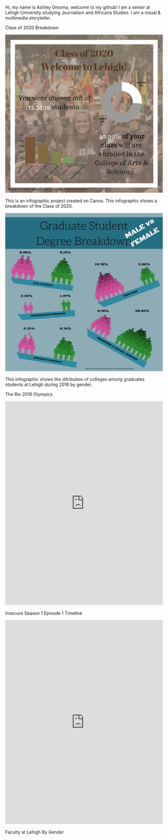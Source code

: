 Hi, my name is Ashley Omoma, welcome to my github! I am a senior at Lehigh University studying Journalism and Africana Studies. I am a visual & multimedia storyteller. 


Class of 2020 Breakdown 

![Class of 2020](https://github.com/ashleyomoma/AshleyOmoma.github.io/blob/master/Welcome%20to%20Lehigh!-2.jpg?raw=true)

This is an infographic project created on Canva. This infographic shows a breakdown of the Class of 2020.

![Lehigh Graduate School College Breakdown: MALE & FEMALE ](https://github.com/ashleyomoma/AshleyOmoma.github.io/blob/master/Graduate%20Student%20Degree%20Breakdown2.jpg?raw=true)

This infographic shows the ditribution of colleges among graduates students at Lehigh during 2016 by gender.

The Rio 2016 Olympics


<iframe src='https://cdn.knightlab.com/libs/timeline3/latest/embed/index.html?source=12u8JfZNBJXCRSjN3X2N0WA6n734_IVrw5Dlj_1bDLlw&font=Default&lang=en&initial_zoom=2&height=650' width='100%' height='650' webkitallowfullscreen mozallowfullscreen allowfullscreen frameborder='0'></iframe>


Insecure Season 1 Episode 1 Timeline

<iframe src='https://cdn.knightlab.com/libs/timeline3/latest/embed/index.html?source=1rh73uvybNgE8kEyDyC7SWFbYeJvCXe02uTGYrZStQRQ&font=Default&lang=en&initial_zoom=2&height=650' width='100%' height='650' webkitallowfullscreen mozallowfullscreen allowfullscreen frameborder='0'></iframe>


Faculty at Lehigh By Gender



